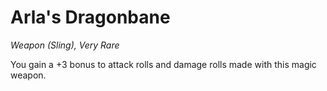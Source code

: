 # Arla's Dragonbane
*Weapon (Sling), Very Rare*

You gain a +3 bonus to attack rolls and damage rolls made with this magic weapon.